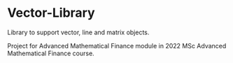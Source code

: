 # Vector-Library
Library to support vector, line and matrix objects.

Project for Advanced Mathematical Finance module in 2022 MSc Advanced Mathematical Finance course.
